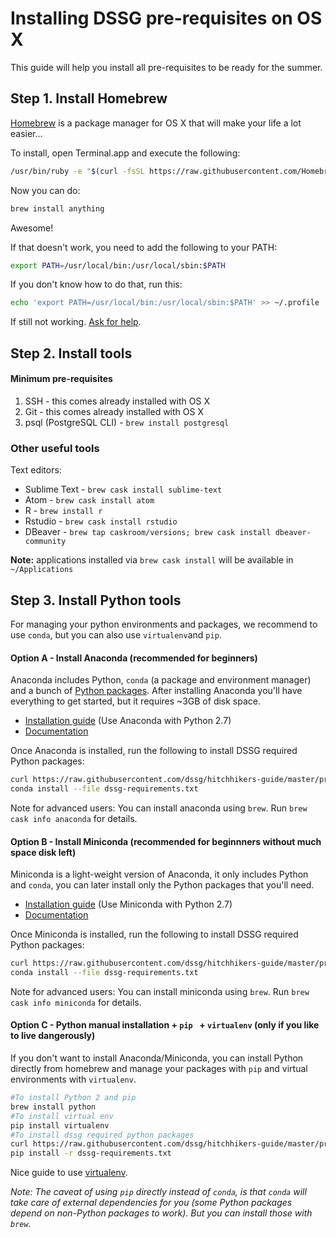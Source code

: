 # Installing DSSG pre-requisites on OS X

This guide will help you install all pre-requisites to be ready for the summer.



## Step 1. Install Homebrew

[Homebrew](http://brew.sh/) is a package manager for OS X that will make your life a lot easier...

To install, open Terminal.app and execute the following:

```bash
/usr/bin/ruby -e "$(curl -fsSL https://raw.githubusercontent.com/Homebrew/install/master/install)"
```

Now you can do:

```bash
brew install anything
```

Awesome!



If that doesn't work, you need to add the following to your PATH:

```bash
export PATH=/usr/local/bin:/usr/local/sbin:$PATH
```

If you don't know how to do that, run this:

```bash
echo 'export PATH=/usr/local/bin:/usr/local/sbin:$PATH' >> ~/.profile
```

If still not working. [Ask for help](https://github.com/dssg/hitchhikers-guide/blob/master/prerequisites/README.md#asking-for-help).



## Step 2. Install tools

#### Minimum pre-requisites

1.  SSH - this comes already installed with OS X
2.  Git - this comes already installed with OS X
3.  psql (PostgreSQL CLI) - `brew install postgresql`

### Other useful tools

Text editors:

*   Sublime Text - `brew cask install sublime-text`
*   Atom - `brew cask install atom`
*   R - `brew install r `
*   Rstudio - `brew cask install rstudio`
*   DBeaver - `brew tap caskroom/versions; brew cask install dbeaver-community`

**Note:** applications installed via `brew cask install` will be available in `~/Applications`



## Step 3. Install Python tools

For managing your python environments and packages, we recommend to use `conda`, but you can also use `virtualenv`and `pip`.

#### Option A - Install Anaconda (recommended for beginners)

Anaconda includes Python, `conda` (a package and environment manager) and a bunch of [Python packages](https://docs.continuum.io/anaconda/pkg-docs). After installing Anaconda you'll have everything to get started, but it requires ~3GB of disk space.

*   [Installation guide](https://www.continuum.io/downloads#_macosx) (Use Anaconda with Python 2.7)
*   [Documentation](http://conda.pydata.org/docs/)


Once Anaconda is installed, run the following to install DSSG required Python packages:

```bash
curl https://raw.githubusercontent.com/dssg/hitchhikers-guide/master/prerequisites/requirements.txt -o dssg-requirements.txt
conda install --file dssg-requirements.txt
```

Note for advanced users: You can install anaconda using `brew`. Run `brew cask info anaconda` for details.

#### Option B - Install Miniconda (recommended for beginnners without much space disk left)

Miniconda is a light-weight version of Anaconda, it only includes Python and  `conda`, you can later install only the Python packages that you'll need.

*   [Installation guide](http://conda.pydata.org/docs/install/quick.html#os-x-miniconda-install) (Use Miniconda with Python 2.7)
*   [Documentation](http://conda.pydata.org/docs/)

Once Miniconda is installed, run the following to install DSSG required Python packages:

```bash
curl https://raw.githubusercontent.com/dssg/hitchhikers-guide/master/prerequisites/requirements.txt -o dssg-requirements.txt
conda install --file dssg-requirements.txt
```

Note for advanced users: You can install miniconda using `brew`. Run `brew cask info miniconda` for details.

#### Option C - Python manual installation + `pip ` + `virtualenv` (only if you like to live dangerously)

If you don't want to install Anaconda/Miniconda, you can install Python directly from homebrew and manage your packages with `pip` and virtual environments with `virtualenv`.

```bash
#To install Python 2 and pip
brew install python
#To install virtual env
pip install virtualenv
#To install dssg required python packages
curl https://raw.githubusercontent.com/dssg/hitchhikers-guide/master/prerequisites/requirements.txt -o dssg-requirements.txt
pip install -r dssg-requirements.txt
```

Nice guide to use [virtualenv](http://docs.python-guide.org/en/latest/starting/install/osx/).

*Note: The caveat of using `pip` directly instead of `conda`, is that `conda` will take care of external dependencies for you (some Python packages depend on non-Python packages to work). But you can install those with `brew`.*
